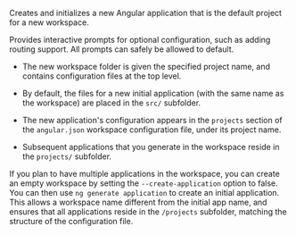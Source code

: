 Creates and initializes a new Angular application that is the default project for a new workspace.

Provides interactive prompts for optional configuration, such as adding routing support.
All prompts can safely be allowed to default.

- The new workspace folder is given the specified project name, and contains configuration files at the top level.

- By default, the files for a new initial application (with the same name as the workspace) are placed in the `src/`
  subfolder.

- The new application's configuration appears in the `projects` section of the `angular.json` workspace configuration
  file, under its project name.

- Subsequent applications that you generate in the workspace reside in the `projects/` subfolder.

If you plan to have multiple applications in the workspace, you can create an empty workspace by setting
the `--create-application` option to false.
You can then use `ng generate application` to create an initial application.
This allows a workspace name different from the initial app name, and ensures that all applications reside in
the `/projects` subfolder, matching the structure of the configuration file.
